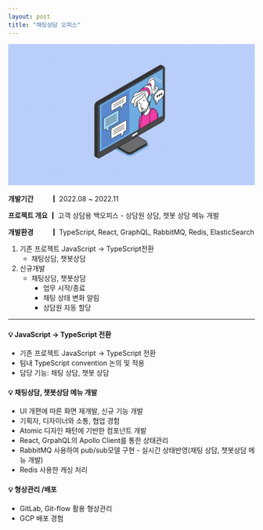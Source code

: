 ```yaml
---
layout: post
title: "채팅상담 오피스"
---
```


![office](/assets/img/projects/proj-5/thumbnail.png)

**개발기간 　　 ┃** 2022.08 ~ 2022.11

**프로젝트 개요 ┃** 고객 상담용 백오피스 - 상담원 상담, 챗봇 상담 메뉴 개발

**개발환경 　　 ┃** TypeScript, React, GraphQL, RabbitMQ, Redis, ElasticSearch

1. 기존 프로젝트 JavaScript -> TypeScript전환
    - 채팅상담, 챗봇상담
2. 신규개발
    - 채팅상담, 챗봇상담
        - 업무 시작/종료
        - 채팅 상태 변화 알림
        - 상담원 자동 할당 


---
#### 💡 JavaScript -> TypeScript 전환
- 기존 프로젝트 JavaScript -> TypeScript 전환
- 팀내 TypeScript convention 논의 및 적용
- 담당 기능: 채팅 상담, 챗봇 상담


#### 💡 채팅상담, 챗봇상담 메뉴 개발
- UI 개편에 따른 화면 재개발, 신규 기능 개발
- 기획자, 디자이너와 소통, 협업 경험
- Atomic 디자인 패턴에 기반한 컴포넌트 개발
- React, GrpahQL의 Apollo Client를 통한 상태관리
- RabbitMQ 사용하여 pub/sub모델 구현 - 실시간 상태반영(채팅 상담, 챗봇상담 메뉴 개발)
- Redis 사용한 캐싱 처리
#### 💡 형상관리 /배포
- GitLab, Git-flow 활용 형상관리
- GCP 배포 경험

